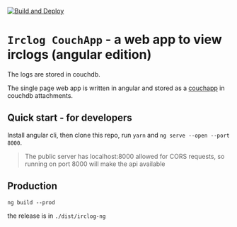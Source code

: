 [![Build and Deploy](https://github.com/irclogs/angular/workflows/Build%20and%20Deploy/badge.svg)](https://github.com/irclogs/angular/actions)

# `Irclog CouchApp` - a web app to view irclogs (angular edition)

The logs are stored in couchdb.

The single page web app is written in angular and stored as a
[couchapp](http://couchapp.readthedocs.io/en/latest/intro/what-is-couchapp.html)
in couchdb attachments.

## Quick start - for developers

Install angular cli, then clone this repo, run `yarn` and `ng serve --open --port 8000`.

> The public server has localhost:8000 allowed for CORS requests, so running on port 8000
> will make the api available

## Production

```
ng build --prod
```
the release is in `./dist/irclog-ng`
